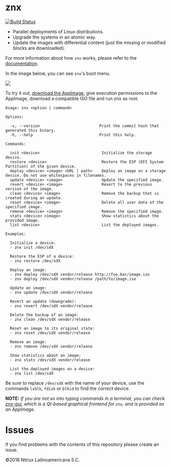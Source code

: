 # znx

[![Build Status](https://travis-ci.org/Nitrux/znx.svg?branch=master)](https://travis-ci.org/Nitrux/znx)

- Parallel deployments of Linux distributions.
- Upgrade the systems in an atomic way.
- Update the images with differential content (just the missing or modified blocks are downloaded).

For more information about how `znx` works, please refer to the [documentation](https://github.com/Nitrux/znx/wiki).

In the image below, you can see `znx`'s boot menu.

![](https://cdn-images-1.medium.com/max/1200/1*b4eeOQ8ZR30RUtPv5sJ9NA.png)

To try it out, [download the AppImage](https://github.com/Nitrux/znx/releases), give execution permissions
to the AppImage, download a compatible ISO file and run znx as root.

```
Usage: znx <option | command>

Options:

  -v, --version                          Print the commit hash that generated this binary.
  -h, --help                             Print this help.

Commands:

  init <device>                           Initialize the storage device.
  restore <device>                        Restore the ESP (EFI System Partition) of the given device.
  deploy <device> <image> <URL | path>    Deploy an image on a storage device. Do not use whitespaces in filenames.
  update <device> <image>                 Update the specified image.
  revert <device> <image>                 Revert to the previous version of the image.
  clean <device> <image>                  Remove the backup that is created during an update.
  reset <device> <image>                  Delete all user data of the specified image.
  remove <device> <image>                 Remove the specified image.
  stats <device> <image>                  Show statistics about the provided image.
  list <device>                           List the deployed images.

Examples:

  Initialize a device:
  - znx init /dev/sdX

  Restore the ESP of a device:
  - znx restore /dev/sdX

  Deploy an image:
  - znx deploy /dev/sdX vendor/release http://foo.bar/image.iso
  - znx deploy /dev/sdX vendor/release /path/to/image.iso

  Update an image:
  - znx update /dev/sdX vendor/release

  Revert an update (downgrade):
  - znx revert /dev/sdX vendor/release

  Delete the backup of an image:
  - znx clean /dev/sdX vendor/release

  Reset an image to its original state:
  - znx reset /dev/sdX vendor/release

  Remove an image:
  - znx remove /dev/sdX vendor/release

  Show statistics about an image:
  - znx stats /dev/sdX vendor/release

  List the deployed images on a device:
  - znx list /dev/sdX
```

Be sure to replace `/dev/sdX` with the name of your device, use the commands `lsblk`, `fdisk` or `blkid` to find the correct device.

**NOTE:**
_If you are not so into typing commands in a terminal, you can check [znx-gui](https://github.com/Nitrux/znx-gui), which is a Qt-based graphical frontend for `znx`, and is provided as an AppImage._

# Issues
If you find problems with the contents of this repository please create an issue.

©2018 Nitrux Latinoamericana S.C.
